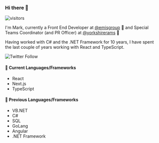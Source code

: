 ### Hi there 👋

![visitors](https://visitor-badge.glitch.me/badge?page_id=markgaze.markgaze)

I'm Mark, currently a Front End Developer at [@emisgroup](https://github.com/emisgroup) 🏢 and Special Teams Coordinator (and PR Officer) at [@yorkshirerams](https://github.com/yorkshirerams) 🏈

Having worked with C# and the .NET Framework for 10 years, I have spent the last couple of years working with React and TypeScript.

![Twitter Follow](https://img.shields.io/twitter/follow/BlueAndWhiteOwl?label=Follow%20me%20on%20Twitter&style=social)

#### 🎉 Current Languages/Frameworks

- React
- Next.js
- TypeScript

#### 📆 Previous Languages/Frameworks

- VB.NET
- C#
- SQL
- GoLang
- Angular
- .NET Framework

